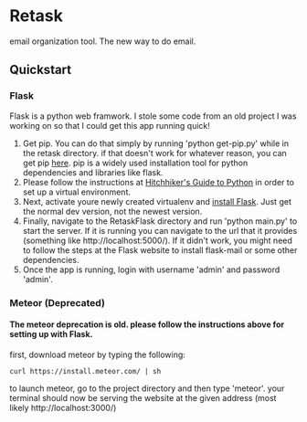 Retask
=======
email organization tool. The new way to do email.

## Quickstart
### Flask
Flask is a python web framwork. I stole some code from an old project I was working on so that I could get this app running quick!

1. Get pip. You can do that simply by running 'python get-pip.py' while in the retask directory. if that doesn't work for whatever reason, you can get pip [here](https://pip.pypa.io/en/latest/installing.html#install-pip). pip is a widely used installation tool for python dependencies and libraries like flask.
2. Please follow the instructions at [Hitchhiker's Guide to Python](http://docs.python-guide.org/en/latest/dev/virtualenvs/) in order to set up a virtual environment.
2. Next, activate youre newly created virtualenv and [install Flask](http://flask.pocoo.org/docs/0.10/installation/). Just get the normal dev version, not the newest version.
3. Finally, navigate to the RetaskFlask directory and run 'python main.py' to start the server. If it is running you can navigate to the url that it provides (something like http://localhost:5000/). If it didn't work, you might need to follow the steps at the Flask website to install flask-mail or some other dependencies.
4. Once the app is running, login with username 'admin' and password 'admin'.

### Meteor (Deprecated)
#### The meteor deprecation is old. please follow the instructions above for setting up with Flask.
first, download meteor by typing the following:
```
curl https://install.meteor.com/ | sh
```
to launch meteor, go to the project directory and then type 'meteor'. your terminal should now be serving the website at the given address (most likely http://localhost:3000/)
